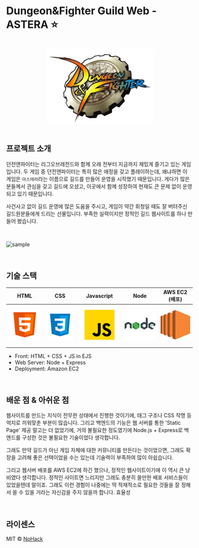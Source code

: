 # Dungeon&Fighter Guild Web - ASTERA ⭐️

<p align="center">
  <br>
  <img src="./images/intro.png">
  <br>
  <br>
</p>

## 프로젝트 소개

던전앤파이터는 리그오브레전드와 함께 오래 전부터 지금까지 재밌게 즐기고 있는 게임입니다. 두 게임 중 던전앤파이터는 특히 많은 애정을 갖고 플레이하는데, 왜냐하면 이 게임은 `아스테라`라는 이름으로 길드를 만들어 운영을 시작했기 때문입니다. 게다가 많은 분들께서 관심을 갖고 길드에 오셨고, 이곳에서 함께 성장하여 현재도 큰 문제 없이 운영되고 있기 때문입니다.

사건사고 없이 길드 운영에 많은 도움을 주시고, 게임이 약간 휘청일 때도 잘 버텨주신 길드원분들에게 드리는 선물입니다. 부족한 실력이지만 정적인 길드 웹사이트를 하나 만들어 봤습니다.

<br>

![sample](./images/sample.gif)

<br>

## 기술 스택

|            HTML            |           CSS            |           Javascript           |             Node             |      AWS EC2 (배포)      |
| :------------------------: | :----------------------: | :----------------------------: | :--------------------------: | :----------------------: |
| ![html](./images/html.svg) | ![css](./images/css.svg) | ![js](./images/javascript.svg) | ![node](./images/nodejs.svg) | ![ec2](./images/ec2.svg) |

- Front: HTML + CSS + JS in EJS
- Web Server: Node + Express
- Deployment: Amazon EC2

<br>

## 배운 점 & 아쉬운 점

웹사이트를 만드는 지식이 전무한 상태에서 진행한 것이기에, 태그 구조나 CSS 작명 등 억지로 끼워맞춘 부분이 많습니다. 그리고 백엔드의 기능은 웹 서버를 통한 'Static Page' 제공 말고는 더 없었기에, 거의 불필요한 정도였기에 Node.js + Express로 백엔드를 구성한 것은 불필요한 기술이었다 생각합니다.

그래도 만약 길드가 아닌 게임 자체에 대한 커뮤니티를 만든다는 것이었으면, 그래도 확장을 고려해 좋은 선택이었을 수는 있는데 기술력이 부족하여 많이 아쉽습니다.

그리고 웹서버 배포를 AWS EC2에 하긴 했으나, 정적인 웹사이트이기에 이 역시 큰 낭비였다 생각합니다. 정적인 사이트면 느리지만 그래도 충분히 쓸만한 배포 서비스들이 있었을텐데 말이죠. 그래도 이런 경험이 나중에는 딱 적재적소로 필요한 것들을 잘 정해서 쓸 수 있을 거라는 자신감을 주지 않을까 합니다. 효율성

<br>

## 라이센스

MIT &copy; [NoHack](mailto:lbjp114@gmail.com)
